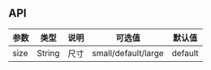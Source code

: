 ## API
| 参数 | 类型 | 说明 | 可选值 | 默认值 |
|-|-|-|-|-|
| size | String | 尺寸 | small/default/large | default |

